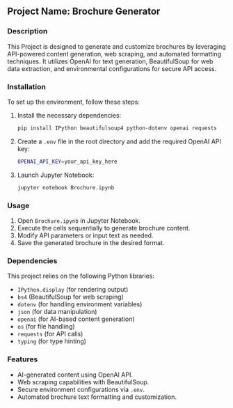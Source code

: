 ## Project Name: Brochure Generator

### Description
This Project is designed to generate and customize brochures by leveraging API-powered content generation, web scraping, and automated formatting techniques. It utilizes OpenAI for text generation, BeautifulSoup for web data extraction, and environmental configurations for secure API access.

### Installation
To set up the environment, follow these steps:
1. Install the necessary dependencies:
   ```sh
   pip install IPython beautifulsoup4 python-dotenv openai requests
   ```
2. Create a `.env` file in the root directory and add the required OpenAI API key:
   ```sh
   OPENAI_API_KEY=your_api_key_here
   ```
3. Launch Jupyter Notebook:
   ```sh
   jupyter notebook Brochure.ipynb
   ```

### Usage
1. Open `Brochure.ipynb` in Jupyter Notebook.
2. Execute the cells sequentially to generate brochure content.
3. Modify API parameters or input text as needed.
4. Save the generated brochure in the desired format.

### Dependencies
This project relies on the following Python libraries:
- `IPython.display` (for rendering output)
- `bs4` (BeautifulSoup for web scraping)
- `dotenv` (for handling environment variables)
- `json` (for data manipulation)
- `openai` (for AI-based content generation)
- `os` (for file handling)
- `requests` (for API calls)
- `typing` (for type hinting)

### Features
- AI-generated content using OpenAI API.
- Web scraping capabilities with BeautifulSoup.
- Secure environment configurations via `.env`.
- Automated brochure text formatting and customization.
